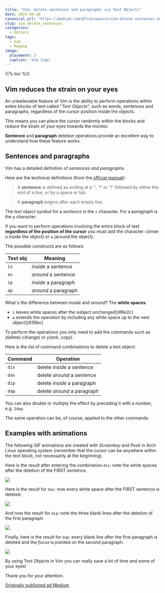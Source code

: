 ```yaml
---
title: "Vim: delete sentences and paragraphs via Text Objects"
date: 2021-04-20
canonical_url: "https://medium.com/@francopasut/vim-delete-sentences-and-paragraphs-via-text-objects-21d55a883e7b"
slug: vim_delete_sentences
categories:
  - Editors
tags:
  - Vim
  - Regexp
image:
  placement: 3
  caption: 'Vim logo'
---
```


{{% toc %}}




## Vim reduces the strain on your eyes 

An unbelievable feature of Vim is the ability to perform operations within entire blocks of text called "*Text Objects*", such as words, sentences and paragraphs, regardless of the cursor position inside the objects.

This means you can place the cursor randomly within the blocks and reduce the strain of your eyes towards the monitor.

**Sentence** and **paragraph** deletion operations provide an excellent way to understand how these feature works.

## Sentences and paragraphs 

Vim has a detailed definition of *sentences and paragraphs*.

Here are the technical definitions (from the [official
manual](http://vimdoc.sourceforge.net/htmldoc/motion.html#sentence)):

> A **sentence** is defined as ending at a \'.', \'!\' or \'?\' followed
> by either the end of a line, or by a space or tab.

> A **paragraph** begins after each empty line.

The *text object* symbol for a *sentence* is the `s` character. For a *paragraph* is the `p` character.

If you want to perform operations involving the entire block of text **regardless of the position of the cursor** you must add the character `i`(inner o inside the object) or `a` (around the object).

The possible constructs are as follows:

| Text obj | Meaning              |
|----------|----------------------|
| `is`     | *inside* a sentence  |
| `as`     | *around* a sentence  |
| `ip`     | *inside* a paragraph |
| `ap`     | *around* a paragraph |


What´s the difference between *inside* and *around*? The **white spaces**.

-   `i` leaves white spaces after the subject unchanged]{#8e2c}
-   `a` extends the operation by including any white space up to the next object]{#39bc}

To perform the operations you only need to add the commands such as *d*(elete) *c*(hange) or y(*ank*, copy).

Here is the list of command combinations to delete a text object:

| Command | Operation                   |
|---------|-----------------------------|
| `dis`   | delete *inside* a sentence  |
| `das`   | delete *around* a sentence  |
| `dip`   | delete *inside* a paragraph |
| `dap`   | delete *around* a paragraph |

You can also double or multiply the effect by preceding it with a number, e.g. `2dap`.

The same operation can be, of course, applied to the other commands.

## Examples with animations

The following GIF animations are created with *Screenkey* and *Peek* in Arch Linux operating system (remember that the cursor can be anywhere within the text block, not necessarily at the beginning).

Here is the result after entering the combination `dis`: note the white spaces after the deletion of the FIRST sentence.

![](/img/vim_delete_sentences_1.gif)

Here is the result for `das`: now every white space after the FIRST sentence is deleted.

![](/img/vim_delete_sentences_2.gif)

And now the result for `dip`: note the three blank lines after the deletion of the first paragraph.

![](/img/vim_delete_sentences_3.gif)

Finally, here is the result for `dap`: every blank line after the first paragraph is deleted and the *focus* is pointed on the second paragraph.

![](/img/vim_delete_sentences_4.gif)

By using Text Objects in Vim you can really save a lot of time and some of your eyes!

Thank you for your attention.




[Originally published ad Medium](https://medium.com/@francopasut/vim-delete-sentences-and-paragraphs-via-text-objects-21d55a883e7b)

